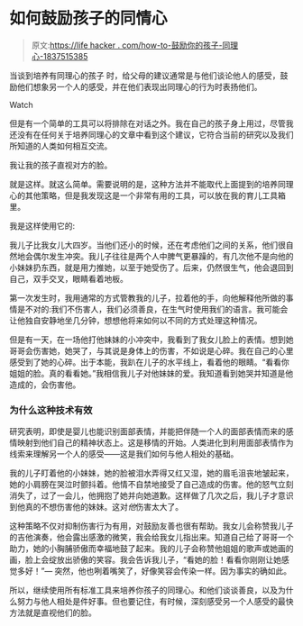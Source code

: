 # 如何鼓励孩子的同情心

> 原文:[https://life hacker . com/how-to-鼓励你的孩子-同理心-1837515385](https://lifehacker.com/how-to-encourage-your-kids-empathy-1837515385)

当谈到培养有同理心的孩子 时，给父母的建议通常是与他们谈论他人的感受，鼓励他们想象另一个人的感受，并在他们表现出同理心的行为时表扬他们。

Watch

但是有一个简单的工具可以将排除在对话之外。我在自己的孩子身上用过，尽管我还没有在任何关于培养同理心的文章中看到这个建议，它符合当前的研究以及我们所知道的人类如何相互交流。

我让我的孩子直视对方的脸。

就是这样。就这么简单。需要说明的是，这种方法并不能取代上面提到的培养同理心的其他策略，但是我发现这是一个非常有用的工具，可以放在我的育儿工具箱里。

我是这样使用它的:

我儿子比我女儿大四岁。当他们还小的时候，还在考虑他们之间的关系，他们很自然地会偶尔发生冲突。我儿子往往是两个人中脾气更暴躁的，有几次他不是向他的小妹妹扔东西，就是用力推她，以至于她受伤了。后来，仍然很生气，他会退回到自己，双手交叉，眼睛看着地板。

第一次发生时，我用通常的方式管教我的儿子，拉着他的手，向他解释他所做的事情是不对的:我们不伤害人，我们必须善良，在生气时使用我们的语言。我可能会让他独自安静地坐几分钟，想想他将来如何以不同的方式处理这种情况。

但是有一天，在一场他打他妹妹的小冲突中，我看到了我女儿脸上的表情。想到她哥哥会伤害她，她哭了，与其说是身体上的伤害，不如说是心碎。我在自己的心里感受到了她的心碎。出于本能，我趴在儿子的水平线上，看着他的眼睛。“看看你姐姐的脸。真的看看她。”我相信我儿子对他妹妹的爱。我知道看到她哭并知道是他造成的，会伤害他。

### 为什么这种技术有效

研究表明，即使是婴儿也能识别面部表情，并能把伴随一个人的面部表情而来的感情映射到他们自己的精神状态上。这是移情的开始。人类进化到利用面部表情作为线索来理解另一个人的感受——这是我们如何与他人相处的基础。

我的儿子盯着他的小妹妹，她的脸被泪水弄得又红又湿，她的眉毛沮丧地皱起来，她的小肩膀在哭泣时颤抖着。他情不自禁地接受了自己造成的伤害。他的怒气立刻消失了，过了一会儿，他拥抱了她并向她道歉。这样做了几次之后，我儿子才意识到他真的不想伤害他的妹妹。这对*他*伤害太大了。

这种策略不仅对抑制伤害行为有用，对鼓励友善也很有帮助。我女儿会称赞我儿子的吉他演奏，他会露出感激的微笑，我会给我女儿指出来。知道自己给了哥哥一个助力，她的小胸脯骄傲而幸福地鼓了起来。我的儿子会称赞他姐姐的歌声或她画的画，脸上会绽放出骄傲的笑容。我会告诉我儿子，“看她的脸！看看你刚刚让她感觉多好！”— 突然，他也咧着嘴笑了，好像笑容会传染一样。因为事实的确如此。

所以，继续使用所有标准工具来培养你孩子的同理心。和他们谈谈善良，以及为什么努力与他人相处是件好事。但也要记住，有时候，深刻感受另一个人感受的最快方法就是直视他们的脸。
